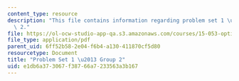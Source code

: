 ```yaml
---
content_type: resource
description: "This file contains information regarding problem set 1 \u2013 group\
  \ 2."
file: https://ol-ocw-studio-app-qa.s3.amazonaws.com/courses/15-053-optimization-methods-in-management-science-spring-2013/e1db6a373067f38766a7233563a3b167_MIT15_053S13_ps1-2.pdf
file_type: application/pdf
parent_uid: 6ff52b58-2e04-f6b4-a130-411870cf5d80
resourcetype: Document
title: "Problem Set 1 \u2013 Group 2"
uid: e1db6a37-3067-f387-66a7-233563a3b167
---
```

